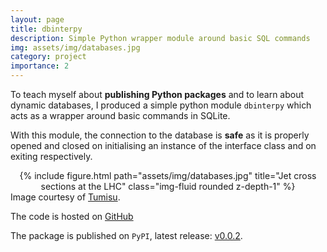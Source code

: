 ```yaml
---
layout: page
title: dbinterpy
description: Simple Python wrapper module around basic SQL commands
img: assets/img/databases.jpg
category: project
importance: 2
---
```


To teach myself about **publishing Python packages** and to learn about dynamic
databases, I produced a simple python module <code>dbinterpy</code> which acts
as a wrapper around basic commands in SQLite.

With this module, the connection to the database is **safe** as it is properly
opened and closed on initialising an instance of the interface class and on exiting
respectively.

<div class="row">
    <center>
    <div class="col-sm-6 mt-4 mt-md-0">
        {% include figure.html path="assets/img/databases.jpg" title="Jet cross sections at the LHC" class="img-fluid rounded z-depth-1" %}
    </div>
    </center>
</div>
<div class="caption">
    Image courtesy of <a href="https://pixabay.com/users/tumisu-148124/?utm_source=link-attribution&utm_medium=referral&utm_campaign=image&utm_content=1954920)">
    Tumisu</a>.
</div>

The code is hosted on [GitHub](https://github.com/Hitham2496/DatabaseInterface)

The package is published on <code>PyPI</code>, latest release:
[v0.0.2](https://pypi.org/project/dbinterpy/).
